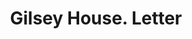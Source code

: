 ---
doi: 10.7916/D86M4JXB
date_other: '1880'
date_other_textual: 1880-1889
form: correspondence
genre:
- Letters (correspondence)
name:
- Gilsey House
object_in_context_url: https://biggert.cul.columbia.edu/items/view/ave_biggert_01008
subject_hierarchical_geographic:
- New York, New York, United States
subject_name:
- Gilsey House
title: Gilsey House. Letter
sort_title: Gilsey House. Letter
call_number: ave_biggert_01008
coordinates:
- 40.71277777777778,-74.00583333333333
pid: ave_biggert_01008
identifiers: ave_biggert_01008
thumbnail: https://derivativo-3.library.columbia.edu/iiif/2/ldpd:344280/full/!256,256/0/native.jpg
permalink: "/items/ave_biggert_01008/"
layout: iiif-image-page
---